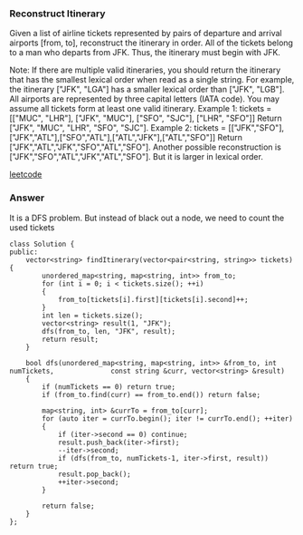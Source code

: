### Reconstruct Itinerary
Given a list of airline tickets represented by pairs of departure and arrival airports [from, to], reconstruct the itinerary in order. All of the tickets belong to a man who departs from JFK. Thus, the itinerary must begin with JFK.

Note:
If there are multiple valid itineraries, you should return the itinerary that has the smallest lexical order when read as a single string. For example, the itinerary ["JFK", "LGA"] has a smaller lexical order than ["JFK", "LGB"].
All airports are represented by three capital letters (IATA code).
You may assume all tickets form at least one valid itinerary.
Example 1:
tickets = [["MUC", "LHR"], ["JFK", "MUC"], ["SFO", "SJC"], ["LHR", "SFO"]]
Return ["JFK", "MUC", "LHR", "SFO", "SJC"].
Example 2:
tickets = [["JFK","SFO"],["JFK","ATL"],["SFO","ATL"],["ATL","JFK"],["ATL","SFO"]]
Return ["JFK","ATL","JFK","SFO","ATL","SFO"].
Another possible reconstruction is ["JFK","SFO","ATL","JFK","ATL","SFO"]. But it is larger in lexical order.

[leetcode](https://leetcode.com/problems/reconstruct-itinerary/description/)

### Answer 
It is a DFS problem. But instead of black out a node, we need to count the used tickets

	class Solution {
	public:
	    vector<string> findItinerary(vector<pair<string, string>> tickets) {
	        unordered_map<string, map<string, int>> from_to;
	        for (int i = 0; i < tickets.size(); ++i)
	        {
	            from_to[tickets[i].first][tickets[i].second]++;
	        }
	        int len = tickets.size();
	        vector<string> result(1, "JFK");
	        dfs(from_to, len, "JFK", result);
	        return result;
	    }
	    
	    bool dfs(unordered_map<string, map<string, int>> &from_to, int numTickets,              const string &curr, vector<string> &result)
	    {
	        if (numTickets == 0) return true;
	        if (from_to.find(curr) == from_to.end()) return false;
	        
	        map<string, int> &currTo = from_to[curr];
	        for (auto iter = currTo.begin(); iter != currTo.end(); ++iter)
	        {
	            if (iter->second == 0) continue;
	            result.push_back(iter->first);
	            --iter->second;
	            if (dfs(from_to, numTickets-1, iter->first, result)) return true;
	            result.pop_back();
	            ++iter->second;
	        }
	        
	        return false;
	    }
	};